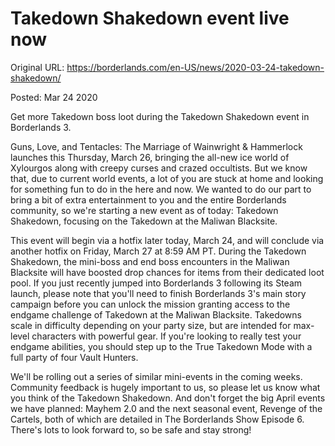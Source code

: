 Takedown Shakedown event live now
=================================

Original URL: https://borderlands.com/en-US/news/2020-03-24-takedown-shakedown/

Posted: Mar 24 2020

Get more Takedown boss loot during the Takedown Shakedown event in Borderlands 3.

Guns, Love, and Tentacles: The Marriage of Wainwright & Hammerlock launches this Thursday, March 26, bringing the all-new ice world of Xylourgos along with creepy curses and crazed occultists. But we know that, due to current world events, a lot of you are stuck at home and looking for something fun to do in the here and now. We wanted to do our part to bring a bit of extra entertainment to you and the entire Borderlands community, so we're starting a new event as of today: Takedown Shakedown, focusing on the Takedown at the Maliwan Blacksite.

This event will begin via a hotfix later today, March 24, and will conclude via another hotfix on Friday, March 27 at 8:59 AM PT. During the Takedown Shakedown, the mini-boss and end boss encounters in the Maliwan Blacksite will have boosted drop chances for items from their dedicated loot pool. If you just recently jumped into Borderlands 3 following its Steam launch, please note that you'll need to finish Borderlands 3's main story campaign before you can unlock the mission granting access to the endgame challenge of Takedown at the Maliwan Blacksite. Takedowns scale in difficulty depending on your party size, but are intended for max-level characters with powerful gear. If you're looking to really test your endgame abilities, you should step up to the True Takedown Mode with a full party of four Vault Hunters.

We'll be rolling out a series of similar mini-events in the coming weeks. Community feedback is hugely important to us, so please let us know what you think of the Takedown Shakedown. And don't forget the big April events we have planned: Mayhem 2.0 and the next seasonal event, Revenge of the Cartels, both of which are detailed in The Borderlands Show Episode 6. There's lots to look forward to, so be safe and stay strong!

